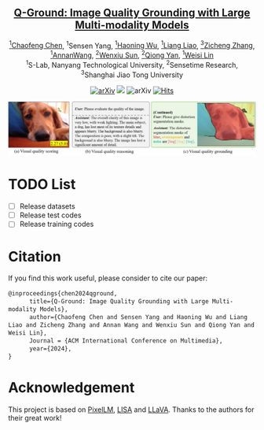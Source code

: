 <div align="center">

## [Q-Ground: Image Quality Grounding with Large Multi-modality Models](https://arxiv.org/abs/2407.17035)

[<sup>1</sup>Chaofeng Chen](https://chaofengc.github.io), <sup>1</sup>Sensen Yang, [<sup>1</sup>Haoning Wu](https://teowu.github.io/), [<sup>1</sup>Liang Liao](https://liaoliang92.github.io/homepage/), [<sup>3</sup>Zicheng Zhang](https://zzc-1998.github.io/), [<sup>1</sup>AnnanWang](https://scholar.google.com/citations?user=vZn0gL8AAAAJ&hl=en),  [<sup>2</sup>Wenxiu Sun](https://scholar.google.com/citations?user=X9lE6O4AAAAJ&hl=en), [<sup>2</sup>Qiong Yan](https://scholar.google.com/citations?user=uT9CtPYAAAAJ&hl=en), [<sup>1</sup>Weisi Lin](https://personal.ntu.edu.sg/wslin/Home.html)  
<sup>1</sup>S-Lab, Nanyang Technological University, <sup>2</sup>Sensetime Research, <sup>3</sup>Shanghai Jiao Tong University

[![arXiv](https://img.shields.io/badge/arXiv-Paper-<COLOR>.svg)](https://arxiv.org/abs/2407.17035) <a href="https://huggingface.co/datasets/chaofengc/QGround-100K"><img src="https://img.shields.io/badge/%F0%9F%A4%97%20Hugging%20Face-Dataset-yellow"></a> ![arXiv](https://img.shields.io/badge/ACM%20MM2024(Oral)-2B9370.svg) [![Hits](https://hits.seeyoufarm.com/api/count/incr/badge.svg?url=https%3A%2F%2Fgithub.com%2FQ-Future%2FQ-Ground&count_bg=%233D71C8&title_bg=%23555555&icon=&title=visitors&edge_flat=false)](https://hits.seeyoufarm.com)

</div>

![teaser_img](fig_teaser.jpg)

# TODO List

- [ ] Release datasets
- [ ] Release test codes
- [ ] Release training codes

# Citation

If you find this work useful, please consider to cite our paper:
```
@inproceedings{chen2024qground,
      title={Q-Ground: Image Quality Grounding with Large Multi-modality Models}, 
      author={Chaofeng Chen and Sensen Yang and Haoning Wu and Liang Liao and Zicheng Zhang and Annan Wang and Wenxiu Sun and Qiong Yan and Weisi Lin},
      Journal = {ACM International Conference on Multimedia},
      year={2024},
}
```

# Acknowledgement

This project is based on [PixelLM](https://github.com/MaverickRen/PixelLM), [LISA](https://github.com/dvlab-research/lisa) and [LLaVA](https://github.com/haotian-liu/LLaVA). Thanks to the authors for their great work!